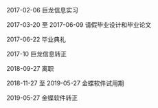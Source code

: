 2017-02-06 巨龙信息实习

2017-03-20 至 2017-06-09 请假毕业设计和毕业论文

2017-06-22 毕业典礼 

2017-10 巨龙信息转正

2018-09-27 离职

2018-11-27 至 2019-05-27 金蝶软件试用期

2019-05-27 金蝶软件转正

